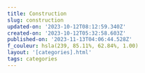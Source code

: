 ```yaml
---
title: Construction
slug: construction
updated-on: '2023-10-12T08:12:59.340Z'
created-on: '2023-10-12T05:32:58.603Z'
published-on: '2023-11-13T04:06:44.528Z'
f_couleur: hsla(239, 85.11%, 62.84%, 1.00)
layout: '[categories].html'
tags: categories
---
```



